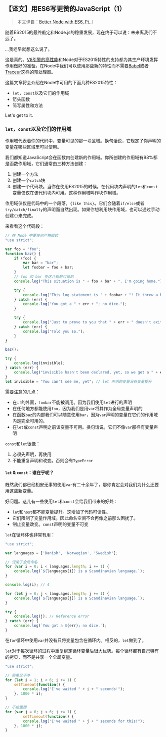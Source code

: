 ## 【译文】用ES6写更赞的JavaScript（1）

> 本文译自：[Better Node with ES6, Pt. I](https://scotch.io/tutorials/better-node-with-es6-pt-i)

随着ES2015的最终敲定和Node.js的稳重发展，现在终于可以说：未来离我们不远了。

...我老早就想这么说了。

这是真的。[V8引擎的高性能](http://v8project.blogspot.com/2016/03/v8-release-50.html)和Node对于ES2015特性的支持都为其生产环境发挥作用做好的准备。在Node中我们可以使用那些新的特性而不需要[Babel](https://babeljs.io/)或者[Traceur](https://github.com/google/traceur-compiler)这样的预处理器。

这篇文章将会介绍在Node中可用的下面几种ES2015特性：

  - `let`，`const`以及它们的作用域
  - 箭头函数
  - 简写属性和方法

Let's get to it.

### `let`，`const`以及它们的作用域

作用域代表着你的代码中，变量可见的那一块区域。换句话说，它规定了你声明的变量在哪些区域里可以使用。

我们都知道JavaScript会在函数内创建新的作用域。你所创建的作用域有98%都是函数作用域，它们通常由三种方法创建：

  1. 创建一个方法
  2. 创建一个`catch`块
  3. 创建一个代码块。当你在使用ES2015的时候，在代码块内声明的`let`和`const`变量仅仅在该代码块内可用。这种作用域叫作块作用域。

作用域仅仅是代码中的一个段落，`{like this}`。它们会随着`if/else`或者`try/catch/finally`的声明而自然出现。如果你想利用块作用域，也可以通过手动创建`{}`来完成。

来看看这个代码段：

```js
// 在 Node 中要使用严格模式
"use strict";

var foo = "foo";
function baz() {
    if (foo) {
        var bar = "bar";
        let foobar = foo + bar;
    }
    // foo 和 bar 在这儿都是可见的
    console.log("This situation is " + foo + bar + ". I'm going home.");

    try {
        console.log("This log statement is " + foobar + "! It threw a ReferenceError at me!");
    } catch (err) {
        console.log("You got a " + err + "; no dice.");
    }

    try {
        console.log("Just to prove to you that " + err + " doesn't exit outside of the above `catch` block.");
    } catch (err) {
        console.log("Told you so.");
    }
}

baz();

try {
    console.log(invisible);
} catch (err) {
    console.log("invisible hasn't been declared, yet, so we get a " + err);
}
let invisible = "You can't see me, yet"; // let 声明的变量没有变量提升
```

需要注意的几点：

  - 在`if`的外面，`foobar`不能被调用。因为我们使用`let`进行的声明
  - 在任何地方都能使用`foo`，因为我们是用`var`将其作为全局变量声明的
  - 在函数`baz`的内部我们可以随意使用`bar`，因为`var`声明的变量在它们的作用域内是完全可用的。
  - 在`let`或`const`声明之前该变量不可用。换句话说，它们不像`var`那样有变量声明

`const`和`let`很像：

  1. 必须先声明，再使用
  2. 不能重复声明和改变。否则会有`TypeError`

#### `let` & `const`：谁在乎呢？

既然我们都已经相安无事的使用`var`有二十余年了，那你肯定会对我们为什么还要用这些新变量。

好问题。这儿有一些使用`let`和`const`会给我们带来的好处：

  - `let`和`host`都不能变量提升。这增加了代码可读性。
  - 它们限制了变量作用域。因此命名空间不会再像之前那么困扰了。
  - 制止变量改变。`const`声明的变量不可变

`let`在循环体也非常有用：

```js
"use strict";

var languages = ['Danish', 'Norwegian', 'Swedish'];

// 污染了全局命名
for (var i = 0; i < languages.length; i += 1) {
    console.log(`${languages[i]} is a Scandinavian language.`);
}

console.log(i); // 4

for (let j = 0; j < languages.length; j += 1) {
    console.log(`${languages[j]} is a Scandinavian language.`);
}

try {
    console.log(j); // Reference error
} catch (err) {
    console.log(`You got a ${err}; no dice.`);
}
```

在`for`循环中使用`var`并没有只将变量包含在循环内。相反的，`let`做到了。

`let`对于每次循环的过程中重复绑定循环变量后很大优势。每个循环都有自己特有的拷贝，而不是共享一个全局变量。

```js
"use strict";

// 简单又干净
for (let i = 1; i < 6; i += 1) {
    setTimeout(function() {
        console.log("I've waited " + i + " seconds!");
    }, 1000 * i);
}

// 不能更糟
for (var j = 0; j < 6; j += 1) {
        setTimeout(function() {
        console.log("I've waited " + j + " seconds for this!");
    }, 1000 * j);
}
```
